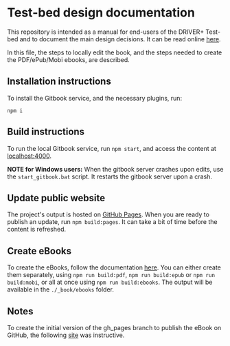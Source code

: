 # Test-bed design documentation

This repository is intended as a manual for end-users of the DRIVER+ Test-bed and to document the main design decisions. It can be read online [here](https://driver-eu.github.io/test-bed-design).

In this file, the steps to locally edit the book, and the steps needed to create the PDF/ePub/Mobi ebooks, are described.

## Installation instructions

To install the Gitbook service, and the necessary plugins, run:

```console
npm i
```

## Build instructions

To run the local Gitbook service, run `npm start`, and access the content at [localhost:4000](http://localhost:4000). 

**NOTE for Windows users:** When the gitbook server crashes upon edits, use the `start_gitbook.bat` script. It restarts the gitbook server upon a crash.

## Update public website

The project's output is hosted on [GitHub Pages](https://driver-eu.github.io/test-bed-design). When you are ready to publish an update, run `npm build:pages`. It can take a bit of time before the content is refreshed.

## Create eBooks

To create the eBooks, follow the documentation [here](https://toolchain.gitbook.com/ebook.html). You can either create them separately, using `npm run build:pdf`, `npm run build:epub` or `npm run build:mobi`, or all at once using `npm run build:ebooks`. The output will be available in the `./_book/ebooks` folder.

## Notes

To create the initial version of the gh_pages branch to publish the eBook on GitHub, the following [site](https://gist.github.com/ramnathv/2227408) was instructive.
